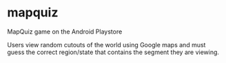 # mapquiz
MapQuiz game on the Android Playstore

Users view random cutouts of the world using Google maps and must guess the correct region/state that contains the segment
they are viewing.
